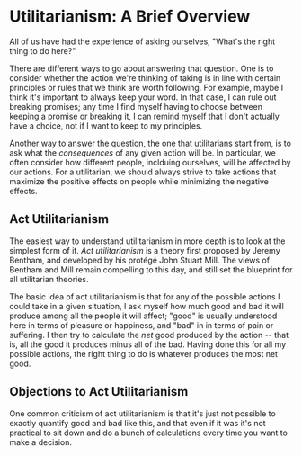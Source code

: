 # Utilitarianism: A Brief Overview

All of us have had the experience of asking ourselves, "What's the right thing to do here?"

There are different ways to go about answering that question. One is to consider whether the action we're thinking of taking is in line with certain principles or rules that
we think are worth following. For example, maybe I think it's important to always keep your word. In that case, I can rule out breaking promises; any time
I find myself having to choose between keeping a promise or breaking it, I can remind myself that I don't actually have a choice, not if I want to keep to
my principles.

Another way to answer the question, the one that utilitarians start from, is to ask what the *consequences* of any given action will be. In particular, we often
consider how different people, inclduing ourselves, will be affected by our actions. For a utilitarian, we should always strive to take actions that maximize
the positive effects on people while minimizing the negative effects.

## Act Utilitarianism

The easiest way to understand utilitarianism in more depth is to look at the simplest form of it. *Act utilitarianism* is a theory first proposed by Jeremy Bentham, and developed
by his protégé John Stuart Mill. The views of Bentham and Mill remain compelling to this day, and still set the blueprint for all utilitarian theories.

The basic idea of act utilitarianism is that for any of the possible actions I could take in a given situation, I ask myself how much good and bad it will produce among all the people it will
affect; "good" is usually understood here in terms of pleasure or happiness, and "bad" in in terms of pain or suffering. I then try to calculate
the _net_ good produced by the action -- that is, all the good it produces minus all of the bad. Having done this for all my possible
actions, the right thing to do is whatever produces the most net good.

## Objections to Act Utilitarianism

One common criticism of act utilitarianism is that it's just not possible to exactly quantify good and bad like this, and that even if it was it's not practical
to sit down and do a bunch of calculations every time you want to make a decision. 

